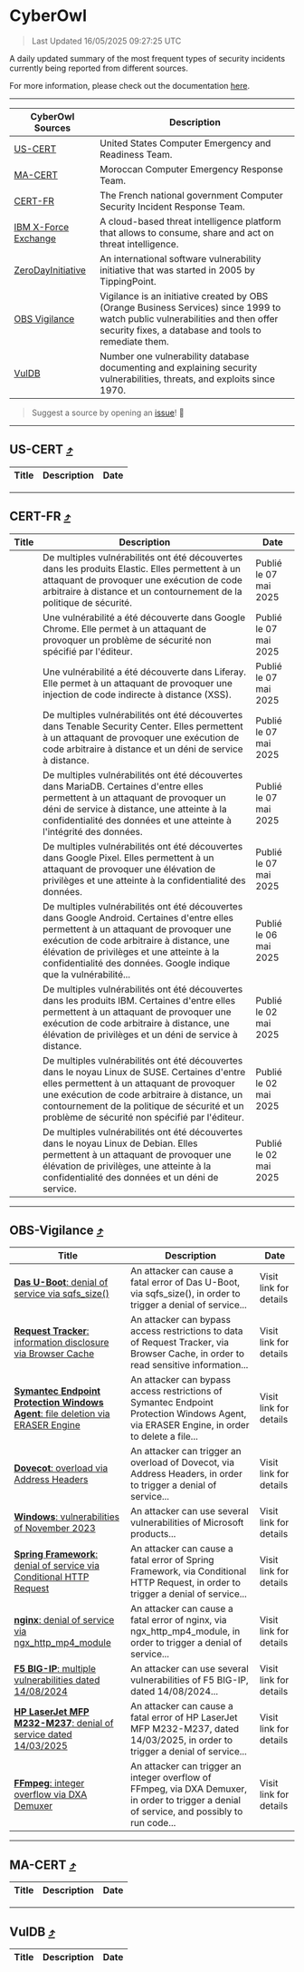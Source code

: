 
 <div id='top'></div>

# CyberOwl

 > Last Updated 16/05/2025 09:27:25 UTC
 
 A daily updated summary of the most frequent types of security incidents currently being reported from different sources.
 
 For more information, please check out the documentation [here](./docs/README.md).
 
 ---
 |CyberOwl Sources|Description|
 |---|---|
 |[US-CERT](#us-cert-arrow_heading_up)|United States Computer Emergency and Readiness Team.|
 |[MA-CERT](#ma-cert-arrow_heading_up)|Moroccan Computer Emergency Response Team.|
 |[CERT-FR](#cert-fr-arrow_heading_up)|The French national government Computer Security Incident Response Team.|
 |[IBM X-Force Exchange](#ibmcloud-arrow_heading_up)|A cloud-based threat intelligence platform that allows to consume, share and act on threat intelligence.|
 |[ZeroDayInitiative](#zerodayinitiative-arrow_heading_up)|An international software vulnerability initiative that was started in 2005 by TippingPoint.|
 |[OBS Vigilance](#obs-vigilance-arrow_heading_up)|Vigilance is an initiative created by OBS (Orange Business Services) since 1999 to watch public vulnerabilities and then offer security fixes, a database and tools to remediate them.|
 |[VulDB](#vuldb-arrow_heading_up)|Number one vulnerability database documenting and explaining security vulnerabilities, threats, and exploits since 1970.|
 
 > Suggest a source by opening an [issue](https://github.com/karimhabush/cyberowl/issues)! :raised_hands:
 ---

## US-CERT [:arrow_heading_up:](#cyberowl)

 |Title|Description|Date|
 |---|---|---|
 
 ---

## CERT-FR [:arrow_heading_up:](#cyberowl)

 |Title|Description|Date|
 |---|---|---|
 |[](https://www.cert.ssi.gouv.fr/avis/CERTFR-2025-AVI-0377/)|De multiples vulnérabilités ont été découvertes dans les produits Elastic. Elles permettent à un attaquant de provoquer une exécution de code arbitraire à distance et un contournement de la politique de sécurité.|Publié le 07 mai 2025|
 |[](https://www.cert.ssi.gouv.fr/avis/CERTFR-2025-AVI-0376/)|Une vulnérabilité a été découverte dans Google Chrome. Elle permet à un attaquant de provoquer un problème de sécurité non spécifié par l'éditeur.|Publié le 07 mai 2025|
 |[](https://www.cert.ssi.gouv.fr/avis/CERTFR-2025-AVI-0375/)|Une vulnérabilité a été découverte dans Liferay. Elle permet à un attaquant de provoquer une injection de code indirecte à distance (XSS).|Publié le 07 mai 2025|
 |[](https://www.cert.ssi.gouv.fr/avis/CERTFR-2025-AVI-0374/)|De multiples vulnérabilités ont été découvertes dans Tenable Security Center. Elles permettent à un attaquant de provoquer une exécution de code arbitraire à distance et un déni de service à distance.|Publié le 07 mai 2025|
 |[](https://www.cert.ssi.gouv.fr/avis/CERTFR-2025-AVI-0373/)|De multiples vulnérabilités ont été découvertes dans MariaDB. Certaines d'entre elles permettent à un attaquant de provoquer un déni de service à distance, une atteinte à la confidentialité des données et une atteinte à l'intégrité des données.|Publié le 07 mai 2025|
 |[](https://www.cert.ssi.gouv.fr/avis/CERTFR-2025-AVI-0372/)|De multiples vulnérabilités ont été découvertes dans Google Pixel. Elles permettent à un attaquant de provoquer une élévation de privilèges et une atteinte à la confidentialité des données.|Publié le 07 mai 2025|
 |[](https://www.cert.ssi.gouv.fr/avis/CERTFR-2025-AVI-0371/)|De multiples vulnérabilités ont été découvertes dans Google Android. Certaines d'entre elles permettent à un attaquant de provoquer une exécution de code arbitraire à distance, une élévation de privilèges et une atteinte à la confidentialité des données. Google indique que la vulnérabilité...|Publié le 06 mai 2025|
 |[](https://www.cert.ssi.gouv.fr/avis/CERTFR-2025-AVI-0370/)|De multiples vulnérabilités ont été découvertes dans les produits IBM. Certaines d'entre elles permettent à un attaquant de provoquer une exécution de code arbitraire à distance, une élévation de privilèges et un déni de service à distance.|Publié le 02 mai 2025|
 |[](https://www.cert.ssi.gouv.fr/avis/CERTFR-2025-AVI-0369/)|De multiples vulnérabilités ont été découvertes dans le noyau Linux de SUSE. Certaines d'entre elles permettent à un attaquant de provoquer une exécution de code arbitraire à distance, un contournement de la politique de sécurité et un problème de sécurité non spécifié par l'éditeur.|Publié le 02 mai 2025|
 |[](https://www.cert.ssi.gouv.fr/avis/CERTFR-2025-AVI-0368/)|De multiples vulnérabilités ont été découvertes dans le noyau Linux de Debian. Elles permettent à un attaquant de provoquer une élévation de privilèges, une atteinte à la confidentialité des données et un déni de service.|Publié le 02 mai 2025|
 
 ---

## OBS-Vigilance [:arrow_heading_up:](#cyberowl)

 |Title|Description|Date|
 |---|---|---|
 |[<a href="https://vigilance.fr/vulnerability/Das-U-Boot-denial-of-service-via-sqfs-size-47004" class="noirorange"><b>Das U-Boot</b>: denial of service via sqfs_size()</a>](https://vigilance.fr/vulnerability/Das-U-Boot-denial-of-service-via-sqfs-size-47004)|An attacker can cause a fatal error of Das U-Boot, via sqfs_size(), in order to trigger a denial of service...|Visit link for details|
 |[<a href="https://vigilance.fr/vulnerability/Request-Tracker-information-disclosure-via-Browser-Cache-46998" class="noirorange"><b>Request Tracker</b>: information disclosure via Browser Cache</a>](https://vigilance.fr/vulnerability/Request-Tracker-information-disclosure-via-Browser-Cache-46998)|An attacker can bypass access restrictions to data of Request Tracker, via Browser Cache, in order to read sensitive information...|Visit link for details|
 |[<a href="https://vigilance.fr/vulnerability/Symantec-Endpoint-Protection-Windows-Agent-file-deletion-via-ERASER-Engine-46991" class="noirorange"><b>Symantec Endpoint Protection Windows Agent</b>: file deletion via ERASER Engine</a>](https://vigilance.fr/vulnerability/Symantec-Endpoint-Protection-Windows-Agent-file-deletion-via-ERASER-Engine-46991)|An attacker can bypass access restrictions of Symantec Endpoint Protection Windows Agent, via ERASER Engine, in order to delete a file...|Visit link for details|
 |[<a href="https://vigilance.fr/vulnerability/Dovecot-overload-via-Address-Headers-44954" class="noirorange"><b>Dovecot</b>: overload via Address Headers</a>](https://vigilance.fr/vulnerability/Dovecot-overload-via-Address-Headers-44954)|An attacker can trigger an overload of Dovecot, via Address Headers, in order to trigger a denial of service...|Visit link for details|
 |[<a href="https://vigilance.fr/vulnerability/Windows-vulnerabilities-of-November-2023-42873" class="noirorange"><b>Windows</b>: vulnerabilities of November 2023</a>](https://vigilance.fr/vulnerability/Windows-vulnerabilities-of-November-2023-42873)|An attacker can use several vulnerabilities of Microsoft products...|Visit link for details|
 |[<a href="https://vigilance.fr/vulnerability/Spring-Framework-denial-of-service-via-Conditional-HTTP-Request-44948" class="noirorange"><b>Spring Framework</b>: denial of service via Conditional HTTP Request</a>](https://vigilance.fr/vulnerability/Spring-Framework-denial-of-service-via-Conditional-HTTP-Request-44948)|An attacker can cause a fatal error of Spring Framework, via Conditional HTTP Request, in order to trigger a denial of service...|Visit link for details|
 |[<a href="https://vigilance.fr/vulnerability/nginx-denial-of-service-via-ngx-http-mp4-module-44947" class="noirorange"><b>nginx</b>: denial of service via ngx_http_mp4_module</a>](https://vigilance.fr/vulnerability/nginx-denial-of-service-via-ngx-http-mp4-module-44947)|An attacker can cause a fatal error of nginx, via ngx_http_mp4_module, in order to trigger a denial of service...|Visit link for details|
 |[<a href="https://vigilance.fr/vulnerability/F5-BIG-IP-multiple-vulnerabilities-dated-14-08-2024-44944" class="noirorange"><b>F5 BIG-IP</b>: multiple vulnerabilities dated 14/08/2024</a>](https://vigilance.fr/vulnerability/F5-BIG-IP-multiple-vulnerabilities-dated-14-08-2024-44944)|An attacker can use several vulnerabilities of F5 BIG-IP, dated 14/08/2024...|Visit link for details|
 |[<a href="https://vigilance.fr/vulnerability/HP-LaserJet-MFP-M232-M237-denial-of-service-dated-14-03-2025-46603" class="noirorange"><b>HP LaserJet MFP M232-M237</b>: denial of service dated 14/03/2025</a>](https://vigilance.fr/vulnerability/HP-LaserJet-MFP-M232-M237-denial-of-service-dated-14-03-2025-46603)|An attacker can cause a fatal error of HP LaserJet MFP M232-M237, dated 14/03/2025, in order to trigger a denial of service...|Visit link for details|
 |[<a href="https://vigilance.fr/vulnerability/FFmpeg-integer-overflow-via-DXA-Demuxer-46601" class="noirorange"><b>FFmpeg</b>: integer overflow via DXA Demuxer</a>](https://vigilance.fr/vulnerability/FFmpeg-integer-overflow-via-DXA-Demuxer-46601)|An attacker can trigger an integer overflow of FFmpeg, via DXA Demuxer, in order to trigger a denial of service, and possibly to run code...|Visit link for details|
 
 ---

## MA-CERT [:arrow_heading_up:](#cyberowl)

 |Title|Description|Date|
 |---|---|---|
 
 ---

## VulDB [:arrow_heading_up:](#cyberowl)

 |Title|Description|Date|
 |---|---|---|
 